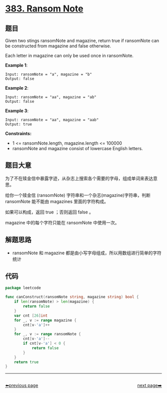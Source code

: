 # [383. Ransom Note](https://leetcode.com/problems/ransom-note/)

## 题目

Given two stings ransomNote and magazine, return true if ransomNote can be constructed from magazine and false otherwise.

Each letter in magazine can only be used once in ransomNote.

**Example 1**:

    Input: ransomNote = "a", magazine = "b"
    Output: false

**Example 2**:

    Input: ransomNote = "aa", magazine = "ab"
    Output: false

**Example 3**:

    Input: ransomNote = "aa", magazine = "aab"
    Output: true

**Constraints:**

- 1 <= ransomNote.length, magazine.length <= 100000
- ransomNote and magazine consist of lowercase English letters.

## 题目大意

为了不在赎金信中暴露字迹，从杂志上搜索各个需要的字母，组成单词来表达意思。

给你一个赎金信 (ransomNote) 字符串和一个杂志(magazine)字符串，判断 ransomNote 能不能由 magazines 里面的字符构成。

如果可以构成，返回 true ；否则返回 false 。

magazine 中的每个字符只能在 ransomNote 中使用一次。

## 解题思路

- ransomNote 和 magazine 都是由小写字母组成，所以用数组进行简单的字符统计

## 代码

````go
package leetcode

func canConstruct(ransomNote string, magazine string) bool {
	if len(ransomNote) > len(magazine) {
		return false
	}
	var cnt [26]int
	for _, v := range magazine {
		cnt[v-'a']++
	}
	for _, v := range ransomNote {
		cnt[v-'a']--
		if cnt[v-'a'] < 0 {
			return false
		}
	}
	return true
}
````



----------------------------------------------
<div style="display: flex;justify-content: space-between;align-items: center;">
<p><a href="https://books.halfrost.com/leetcode/ChapterFour/0300~0399/0382.Linked-List-Random-Node/">⬅️previous page</a></p>
<p><a href="https://books.halfrost.com/leetcode/ChapterFour/0300~0399/0384.Shuffle-an-Array/">next page➡️</a></p>
</div>
